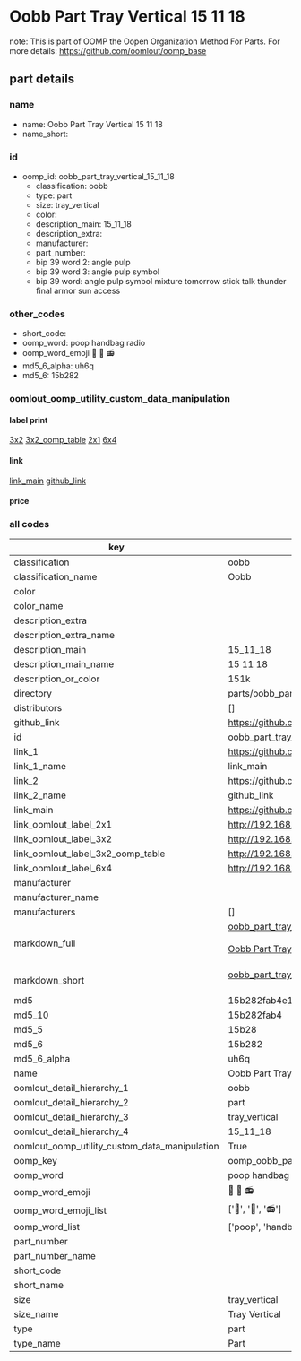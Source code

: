 # Oobb Part Tray Vertical 15 11 18  

note: This is part of OOMP the Oopen Organization Method For Parts. For more details: https://github.com/oomlout/oomp_base

##  part details





### name
* name: Oobb Part Tray Vertical 15 11 18
* name_short: 
### id
* oomp_id: oobb_part_tray_vertical_15_11_18
  * classification: oobb
  * type: part
  * size: tray_vertical
  * color: 
  * description_main: 15_11_18
  * description_extra: 
  * manufacturer: 
  * part_number: 
  * bip 39 word 2: angle pulp
  * bip 39 word 3: angle pulp symbol
  * bip 39 word: angle pulp symbol mixture tomorrow stick talk thunder final armor sun access

### other_codes
* short_code: 
* oomp_word: poop handbag radio
* oomp_word_emoji :poop: :handbag: :radio:
* md5_6_alpha: uh6q
* md5_6: 15b282






### oomlout_oomp_utility_custom_data_manipulation
#### label print
[3x2](http://192.168.1.245:1112/?label=oomp%20uh6q)
[3x2_oomp_table](http://192.168.1.107:1112/?label=oomp%20uh6q)
[2x1](http://192.168.1.242:1112/?label=oomp%20uh6q)
[6x4](http://192.168.1.55:1112/?label=oomp%20uh6q)    

#### link

[link_main](https://github.com/oomlout/oomlout_oomp_current_version_messy/tree/main/parts/oobb_part_tray_vertical_15_11_18) [github_link](https://github.com/oomlout/oomlout_oomp_part_src/tree/main/parts/oobb_part_tray_vertical_15_11_18)                             

#### price







### all codes 
| key | value |  
| --- | --- |  
| classification | oobb |  
| classification_name | Oobb |  
| color |  |  
| color_name |  |  
| description_extra |  |  
| description_extra_name |  |  
| description_main | 15_11_18 |  
| description_main_name | 15 11 18 |  
| description_or_color | 151k |  
| directory | parts/oobb_part_tray_vertical_15_11_18 |  
| distributors | [] |  
| github_link | https://github.com/oomlout/oomlout_oomp_part_src/tree/main/parts/oobb_part_tray_vertical_15_11_18 |  
| id | oobb_part_tray_vertical_15_11_18 |  
| link_1 | https://github.com/oomlout/oomlout_oomp_current_version_messy/tree/main/parts/oobb_part_tray_vertical_15_11_18 |  
| link_1_name | link_main |  
| link_2 | https://github.com/oomlout/oomlout_oomp_part_src/tree/main/parts/oobb_part_tray_vertical_15_11_18 |  
| link_2_name | github_link |  
| link_main | https://github.com/oomlout/oomlout_oomp_current_version_messy/tree/main/parts/oobb_part_tray_vertical_15_11_18 |  
| link_oomlout_label_2x1 | http://192.168.1.242:1112/?label=oomp%20uh6q |  
| link_oomlout_label_3x2 | http://192.168.1.245:1112/?label=oomp%20uh6q |  
| link_oomlout_label_3x2_oomp_table | http://192.168.1.107:1112/?label=oomp%20uh6q |  
| link_oomlout_label_6x4 | http://192.168.1.55:1112/?label=oomp%20uh6q |  
| manufacturer |  |  
| manufacturer_name |  |  
| manufacturers | [] |  
| markdown_full | [oobb_part_tray_vertical_15_11_18](https://github.com/oomlout/oomlout_oomp_current_version_messy/tree/main/parts/oobb_part_tray_vertical_15_11_18)<br>[](https://github.com/oomlout/oomlout_oomp_current_version_messy/tree/main/parts/oobb_part_tray_vertical_15_11_18)<br>[Oobb Part Tray Vertical 15 11 18](https://github.com/oomlout/oomlout_oomp_current_version_messy/tree/main/parts/oobb_part_tray_vertical_15_11_18)<br><br> |  
| markdown_short | [oobb_part_tray_vertical_15_11_18](https://github.com/oomlout/oomlout_oomp_current_version_messy/tree/main/parts/oobb_part_tray_vertical_15_11_18)<br><br> |  
| md5 | 15b282fab4e19bb356f218e5b8eb5846 |  
| md5_10 | 15b282fab4 |  
| md5_5 | 15b28 |  
| md5_6 | 15b282 |  
| md5_6_alpha | uh6q |  
| name | Oobb Part Tray Vertical 15 11 18 |  
| oomlout_detail_hierarchy_1 | oobb |  
| oomlout_detail_hierarchy_2 | part |  
| oomlout_detail_hierarchy_3 | tray_vertical |  
| oomlout_detail_hierarchy_4 | 15_11_18 |  
| oomlout_oomp_utility_custom_data_manipulation | True |  
| oomp_key | oomp_oobb_part_tray_vertical_15_11_18 |  
| oomp_word | poop handbag radio |  
| oomp_word_emoji | :poop: :handbag: :radio: |  
| oomp_word_emoji_list | [':poop:', ':handbag:', ':radio:'] |  
| oomp_word_list | ['poop', 'handbag', 'radio'] |  
| part_number |  |  
| part_number_name |  |  
| short_code |  |  
| short_name |  |  
| size | tray_vertical |  
| size_name | Tray Vertical |  
| type | part |  
| type_name | Part |  
